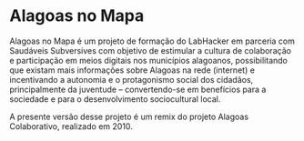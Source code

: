 # Alagoas no Mapa
Alagoas no Mapa é um projeto de formação do LabHacker em parceria com Saudáveis Subversives com objetivo de estimular a cultura de colaboração e participação em meios digitais nos municípios alagoanos, possibilitando que existam mais informações sobre Alagoas na rede (internet) e incentivando a autonomia e o protagonismo social dos cidadãos, principalmente da juventude – convertendo-se em benefícios para a sociedade e para o desenvolvimento sociocultural local.

A presente versão desse projeto é um remix do projeto Alagoas Colaborativo, realizado em 2010.

